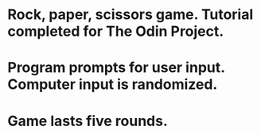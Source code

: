 # Rock, paper, scissors game. Tutorial completed for The Odin Project.
# Program prompts for user input. Computer input is randomized.
# Game lasts five rounds.